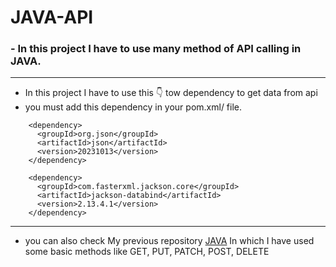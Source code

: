 # JAVA-API

### - In this project I have to use many method of API calling in JAVA.
---
- In this project I have to use this 👇 tow dependency to get data from api
- you must add this dependency in your pom.xml/ file.
```
    <dependency>
      <groupId>org.json</groupId>
      <artifactId>json</artifactId>
      <version>20231013</version>
    </dependency>
```
```
    <dependency>
      <groupId>com.fasterxml.jackson.core</groupId>
      <artifactId>jackson-databind</artifactId>
      <version>2.13.4.1</version>
    </dependency>
```
---
- you can also check My previous repository [JAVA](https://github.com/vivek114jagani/JAVA/tree/master/src/Advance/APIClass) In which I have used some basic methods like GET, PUT, PATCH, POST, DELETE
